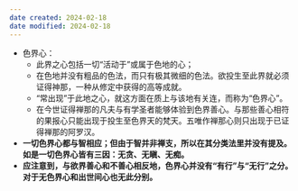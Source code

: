 ```yaml
---
date created: 2024-02-18
date modified: 2024-02-18
---
```

- 色界心：
    - 此界之心包括一切“活动于”或属于色地的心；
    - 在色地并没有粗品的色法，而只有极其微细的色法。欲投生至此界就必须证得神那，一种从修定中获得的高等成就。
    - “常出现”于此地之心，就这方面在质上与该地有关连，而称为“色界心”。
    - 在今世证得禅那的凡夫与有学圣者能够体验到色界善心。与那些善心相符的果报心只能出现于投生至色界天的梵天。五唯作禅那心则只出现于已证得禅那的阿罗汉。
- **一切色界心都与智相应；但由于智并非禅支，所以在其分类法里并没有提及。如是一切色界心皆有三因：无贪、无瞋、无痴。**
- **应注意到，与欲界善心和不善心相反地，色界心并没有“有行”与“无行”之分。对于无色界心和出世间心也无此分别。** 
